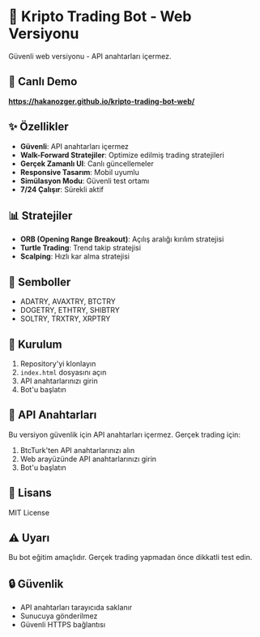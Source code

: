 # 🤖 Kripto Trading Bot - Web Versiyonu

Güvenli web versiyonu - API anahtarları içermez.

## 🚀 Canlı Demo

**https://hakanozger.github.io/kripto-trading-bot-web/**

## ✨ Özellikler

- **Güvenli**: API anahtarları içermez
- **Walk-Forward Stratejiler**: Optimize edilmiş trading stratejileri
- **Gerçek Zamanlı UI**: Canlı güncellemeler
- **Responsive Tasarım**: Mobil uyumlu
- **Simülasyon Modu**: Güvenli test ortamı
- **7/24 Çalışır**: Sürekli aktif

## 📊 Stratejiler

- **ORB (Opening Range Breakout)**: Açılış aralığı kırılım stratejisi
- **Turtle Trading**: Trend takip stratejisi
- **Scalping**: Hızlı kar alma stratejisi

## 🎯 Semboller

- ADATRY, AVAXTRY, BTCTRY
- DOGETRY, ETHTRY, SHIBTRY
- SOLTRY, TRXTRY, XRPTRY

## 🔧 Kurulum

1. Repository'yi klonlayın
2. `index.html` dosyasını açın
3. API anahtarlarınızı girin
4. Bot'u başlatın

## 🔑 API Anahtarları

Bu versiyon güvenlik için API anahtarları içermez. Gerçek trading için:
1. BtcTurk'ten API anahtarlarınızı alın
2. Web arayüzünde API anahtarlarınızı girin
3. Bot'u başlatın

## 📝 Lisans

MIT License

## ⚠️ Uyarı

Bu bot eğitim amaçlıdır. Gerçek trading yapmadan önce dikkatli test edin.

## 🔒 Güvenlik

- API anahtarları tarayıcıda saklanır
- Sunucuya gönderilmez
- Güvenli HTTPS bağlantısı

